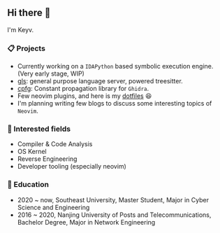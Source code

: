 ## Hi there 👋

I'm Keyv. 

### 📋 Projects

- Currently working on a `IDAPython` based symbolic execution engine. (Very early stage, WIP)
- [gls](https://github.com/keyvchan/gls): general purpose language server, powered treesitter.
- [cpfg](https://github.com/keyvchan/cpfg): Constant propagation library for `Ghidra`.
- Few neovim plugins, and here is my [dotfiles](https://github.com/keyvchan/dotfiles) 😆
- I'm planning writing few blogs to discuss some interesting topics of `Neovim`.

### 🔭 Interested fields

- Compiler & Code Analysis 
- OS Kernel 
- Reverse Engineering 
- Developer tooling (especially neovim)

### 📖 Education

- 2020 ~ now, Southeast University, Master Student, Major in Cyber Science and Engineering
- 2016 ~ 2020, Nanjing University of Posts and Telecommunications, Bachelor Degree, Major in Network Engineering
